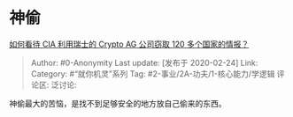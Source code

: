 # 神偷
[如何看待 CIA 利用瑞士的 Crypto AG 公司窃取 120 多个国家的情报？](https://www.zhihu.com/question/371511579/answer/1034679298)

> Author: #0-Anonymity
> Last update: [发布于 2020-02-24]
> Link:
> Category: #“就你机灵”系列
> Tag: #2-事业/2A-功夫/1-核心能力/学逻辑
> 评论区:
> 泛讨论:

神偷最大的苦恼，是找不到足够安全的地方放自己偷来的东西。
